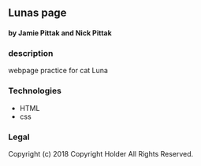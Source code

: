 ## Lunas page
#### by Jamie Pittak and Nick Pittak

### description
webpage practice for cat Luna

### Technologies
* HTML
* css

### Legal
Copyright (c) 2018 Copyright Holder All Rights Reserved.
